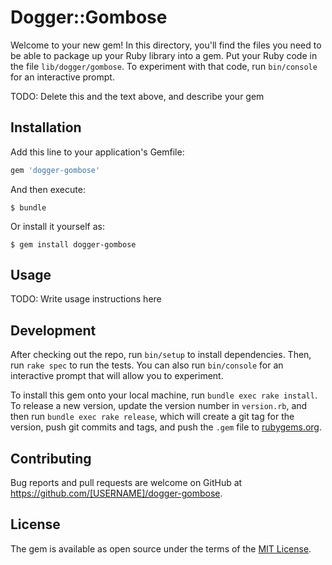 # Dogger::Gombose

Welcome to your new gem! In this directory, you'll find the files you need to be able to package up your Ruby library into a gem. Put your Ruby code in the file `lib/dogger/gombose`. To experiment with that code, run `bin/console` for an interactive prompt.

TODO: Delete this and the text above, and describe your gem

## Installation

Add this line to your application's Gemfile:

```ruby
gem 'dogger-gombose'
```

And then execute:

    $ bundle

Or install it yourself as:

    $ gem install dogger-gombose

## Usage

TODO: Write usage instructions here

## Development

After checking out the repo, run `bin/setup` to install dependencies. Then, run `rake spec` to run the tests. You can also run `bin/console` for an interactive prompt that will allow you to experiment.

To install this gem onto your local machine, run `bundle exec rake install`. To release a new version, update the version number in `version.rb`, and then run `bundle exec rake release`, which will create a git tag for the version, push git commits and tags, and push the `.gem` file to [rubygems.org](https://rubygems.org).

## Contributing

Bug reports and pull requests are welcome on GitHub at https://github.com/[USERNAME]/dogger-gombose.

## License

The gem is available as open source under the terms of the [MIT License](https://opensource.org/licenses/MIT).
